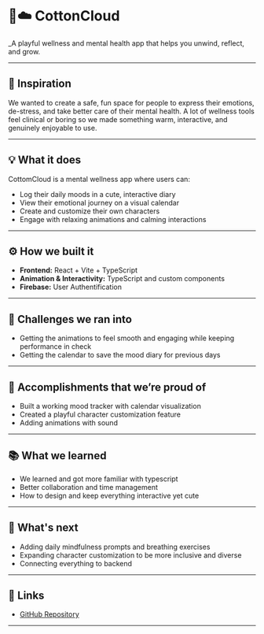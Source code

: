 # 🌸☁️ CottonCloud

_A playful wellness and mental health app that helps you unwind, reflect, and grow.

---

## 🚀 Inspiration

We wanted to create a safe, fun space for people to express their emotions, de-stress, and take better care of their mental health. A lot of wellness tools feel clinical or boring so we made something warm, interactive, and genuinely enjoyable to use.

---

## 💡 What it does

CottomCloud is a mental wellness app where users can:

- Log their daily moods in a cute, interactive diary  
- View their emotional journey on a visual calendar  
- Create and customize their own characters  
- Engage with relaxing animations and calming interactions  

---

## ⚙️ How we built it

- **Frontend:** React + Vite + TypeScript 
- **Animation & Interactivity:** TypeScript and custom components  
- **Firebase:** User Authentification 


---

## 🧠 Challenges we ran into

- Getting the animations to feel smooth and engaging while keeping performance in check  
- Getting the calendar to save the mood diary for previous days

---

## 🎉 Accomplishments that we’re proud of

- Built a working mood tracker with calendar visualization  
- Created a playful character customization feature  
- Adding animations with sound

---

## 📚 What we learned

- We learned and got more familiar with typescript 
- Better collaboration and time management
- How to design and keep everything interactive yet cute 

---

## 🚧 What's next

- Adding daily mindfulness prompts and breathing exercises  
- Expanding character customization to be more inclusive and diverse 
- Connecting everything to backend 

---

## 🔗 Links

- [GitHub Repository](https://github.com/anitaprova/Hunter-Hackathon)

---

